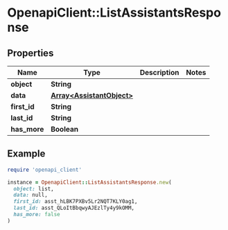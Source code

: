 # OpenapiClient::ListAssistantsResponse

## Properties

| Name | Type | Description | Notes |
| ---- | ---- | ----------- | ----- |
| **object** | **String** |  |  |
| **data** | [**Array&lt;AssistantObject&gt;**](AssistantObject.md) |  |  |
| **first_id** | **String** |  |  |
| **last_id** | **String** |  |  |
| **has_more** | **Boolean** |  |  |

## Example

```ruby
require 'openapi_client'

instance = OpenapiClient::ListAssistantsResponse.new(
  object: list,
  data: null,
  first_id: asst_hLBK7PXBv5Lr2NQT7KLY0ag1,
  last_id: asst_QLoItBbqwyAJEzlTy4y9kOMM,
  has_more: false
)
```

